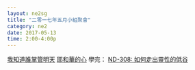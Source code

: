 ```yaml
---
layout: ne2sg
title: "二零一七年五月小組聚會"
category: ne2
date: 2017-05-13
time: 2:00-4:00p
---
```

<span>[我知道誰掌管明天](http://www.youtube.com/watch?v=6vhCj_3b94Q)</span>
<span>[耶和華的心](http://www.youtube.com/watch?v=W3opHczzbkU)</span>
<span>學完： [ND-308: 如何走出靈性的低谷](/ne2/newman.html)</span>
